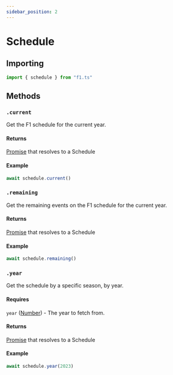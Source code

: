 ```yaml
---
sidebar_position: 2
---
```


# Schedule

## Importing

```ts
import { schedule } from "f1.ts"
```

## Methods

### `.current`
Get the F1 schedule for the current year.

#### Returns
[Promise](https://developer.mozilla.org/en-US/docs/Web/JavaScript/Reference/Global_Objects/Promise) that resolves to a Schedule

#### Example

```ts
await schedule.current()
```


### `.remaining`
Get the remaining events on the F1 schedule for the current year.

#### Returns
[Promise](https://developer.mozilla.org/en-US/docs/Web/JavaScript/Reference/Global_Objects/Promise) that resolves to a Schedule

#### Example

```ts
await schedule.remaining()
```


### `.year`
Get the schedule by a specific season, by year.

#### Requires
`year` ([Number](https://developer.mozilla.org/en-US/docs/Web/JavaScript/Reference/Global_Objects/Number)) - The year to fetch from.

#### Returns
[Promise](https://developer.mozilla.org/en-US/docs/Web/JavaScript/Reference/Global_Objects/Promise) that resolves to a Schedule

#### Example

```ts
await schedule.year(2023)
```
